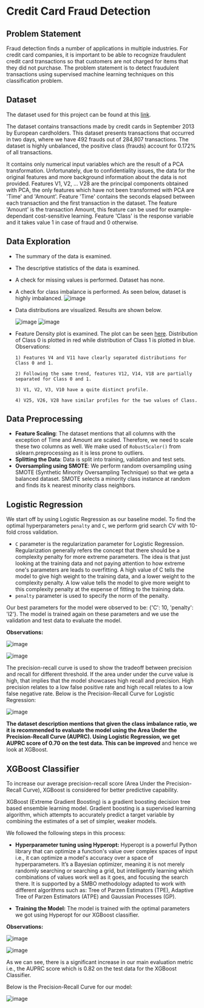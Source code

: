 # Credit Card Fraud Detection

## Problem Statement

Fraud detection finds a number of applications in multiple industries. For credit card companies, it is important to be able to recognize fraudulent credit card transactions so that customers are not charged for items that they did not purchase. The problem statement is to detect fraudulent transactions using supervised machine learning techniques on this classification problem.

## Dataset

The dataset used for this project can be found at this [link](https://www.kaggle.com/datasets/mlg-ulb/creditcardfraud).

The dataset contains transactions made by credit cards in September 2013 by European cardholders. This dataset presents transactions that occurred in two days, where we have 492 frauds out of 284,807 transactions. The dataset is highly unbalanced, the positive class (frauds) account for 0.172% of all transactions.

It contains only numerical input variables which are the result of a PCA transformation. Unfortunately, due to confidentiality issues, the data for the original features and more background information about the data is not provided. Features V1, V2, … V28 are the principal components obtained with PCA, the only features which have not been transformed with PCA are 'Time' and 'Amount'. Feature 'Time' contains the seconds elapsed between each transaction and the first transaction in the dataset. The feature 'Amount' is the transaction Amount, this feature can be used for example-dependant cost-sensitive learning. Feature 'Class' is the response variable and it takes value 1 in case of fraud and 0 otherwise.

## Data Exploration

- The summary of the data is examined.
- The descriptive statistics of the data is examined.
- A check for missing values is performed. Dataset has none.
- A check for class imbalance is performed. As seen below, dataset is highly imbalanced.
  ![image](https://user-images.githubusercontent.com/41315903/173405002-54a83363-9f52-4624-80af-b2b58720756a.png)
- Data distributions are visualized. Results are shown below.

  ![image](https://user-images.githubusercontent.com/41315903/173405168-a3d5296f-e1a4-469a-963a-bf00d17a6a73.png)
  ![image](https://user-images.githubusercontent.com/41315903/173405230-a69806ad-17f2-41f9-b756-df7ce3c16841.png)
- Feature Density plot is examined. The plot can be seen [here](https://github.com/kedarghule/Credit-Card-Fraud-Detection/blob/main/feature_density_plot.png).
  Distribution of Class 0 is plotted in red while distribution of Class 1 is plotted in blue.
    Observations:

      1) Features V4 and V11 have clearly separated distributions for Class 0 and 1.

      2) Following the same trend, features V12, V14, V18 are partially separated for Class 0 and 1.

      3) V1, V2, V3, V10 have a quite distinct profile.

      4) V25, V26, V28 have similar profiles for the two values of Class.

## Data Preprocessing

- **Feature Scaling**: The dataset mentions that all columns with the exception of Time and Amount are scaled. Therefore, we need to scale these two columns as well. We make used of `RobustScaler()` from sklearn.preprocessing as it is less prone to outliers.
- **Splitting the Data**: Data is split into training, validation and test sets.
- **Oversampling using SMOTE**: We perform random oversampling using SMOTE (Synthetic Minority Oversampling Technique) so that we geta a balanced dataset. SMOTE selects a minority class instance at random and finds its k nearest minority class neighbors. 

## Logistic Regression

We start off by using Logistic Regression as our baseline model. To find the optimal hyperparameters `penalty` and `C`, we perform grid search CV with 10-fold cross validation. 

- `C` parameter is the regularization parameter for Logistic Regression. Regularization generally refers the concept that there should be a complexity penalty for more extreme parameters. The idea is that just looking at the training data and not paying attention to how extreme one's parameters are leads to overfitting. A high value of C tells the model to give high weight to the training data, and a lower weight to the complexity penalty. A low value tells the model to give more weight to this complexity penalty at the expense of fitting to the training data.
- `penalty` parameter is used to specify the norm of the penalty.

Our best parameters for the model were observed to be:  {'C': 10, 'penalty': 'l2'}. 
The model is trained again on these parameters and we use the validation and test data to evaluate the model.

**Observations:**

![image](https://user-images.githubusercontent.com/41315903/173409110-7fd56827-ffa6-449a-a68d-493ccbcb20fb.png)

![image](https://user-images.githubusercontent.com/41315903/173409326-38a01000-3359-4512-9e58-57c2a6fb67b0.png)

The precision-recall curve is used to show the tradeoff between precision and recall for different threshold. If the area under under the curve value is high, that implies that the model showcases high recall and precision. High precision relates to a low false positive rate and high recall relates to a low false negative rate. 
Below is the Precision-Recall Curve for Logistic Regression:

![image](https://user-images.githubusercontent.com/41315903/173441420-788d8ba4-f2c5-4ce0-9e77-1eef1f826667.png)

**The dataset description mentions that given the class imbalance ratio, we it is recommended to evaluate the model using the Area Under the Precision-Recall Curve (AUPRC). Using Logistic Regression, we get AUPRC score of 0.70 on the test data. This can be improved** and hence we look at XGBoost.


## XGBoost Classifier

To increase our average precision-recall score (Area Under the Precision-Recall Curve), XGBoost is considered for better predictive capability.

XGBoost (Extreme Gradient Boosting) is a gradient boosting decision tree based ensemble learning model. Gradient boosting is a supervised learning algorithm, which attempts to accurately predict a target variable by combining the estimates of a set of simpler, weaker models.

We followed the following steps in this process:
- **Hyperparameter tuning using Hyperopt:**  Hyperopt is a powerful Python library that can optimize a function's value over complex spaces of input i.e., it can optimize a model's accuracy over a space of hyperparameters. It’s a Bayesian optimizer, meaning it is not merely randomly searching or searching a grid, but intelligently learning which combinations of values work well as it goes, and focusing the search there. It is supported by a SMBO methodology adapted to work with different algorithms such as: Tree of Parzen Estimators (TPE), Adaptive Tree of Parzen Estimators (ATPE) and Gaussian Processes (GP).

- **Training the Model:** The model is trained with the optimal parameters we got using Hyperopt for our XGBoost classifier.

**Observations:**

![image](https://user-images.githubusercontent.com/41315903/173432119-23cc9045-e3f2-47b0-889c-3ed4590ebf39.png)

![image](https://user-images.githubusercontent.com/41315903/173432735-7cc393e1-0ee3-49b1-9a5a-ffbd67b5cb33.png)

As we can see, there is a significant increase in our main evaluation metric i.e., the AUPRC score which is 0.82 on the test data for the XGBoost Classifier.

Below is the Precision-Recall Curve for our model:

![image](https://user-images.githubusercontent.com/41315903/173433502-995b0f42-fc6f-4a62-b1b3-da1ccc336ff6.png)
